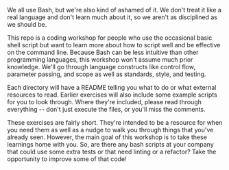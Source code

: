 We all use Bash, but we're also kind of ashamed of it. We don't treat it like a
real language and don't learn much about it, so we aren't as disciplined as we
should be.

This repo is a coding workshop for people who use the occasional basic shell
script but want to learn more about how to script well and be effective on the
command line.  Because Bash can be less intuitive than other programming
languages, this workshop won't assume much prior knowledge. We'll go through
language constructs like control flow, parameter passing, and scope as well as
standards, style, and testing.

Each directory will have a README telling you what to do or what external
resources to read.  Earlier exercises will also include some example scripts for
you to look through.  Where they're included, please read through everything --
don't just execute the files, or you'll miss the comments.

These exercises are fairly short.  They're intended to be a resource for when
you need them as well as a nudge to walk you through things that you've already
seen.  However, the main goal of this workshop is to take these learnings home
with you.  So, are there any bash scripts at your company that could use some
extra tests or that need linting or a refactor?  Take the opportunity to improve
some of that code!
